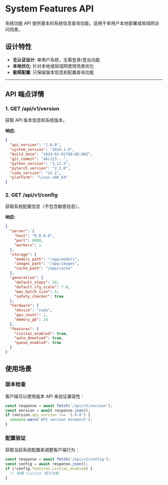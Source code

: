 # System Features API

系统功能 API 提供基本的系统信息查询功能，适用于单用户本地部署或局域网访问场景。

## 设计特性

- **无认证设计**: 单用户系统，无需登录/登出功能
- **本地优化**: 针对本地或局域网使用场景优化
- **极简配置**: 只保留版本信息和配置查询功能

---

## API 端点详情

### 1. GET /api/v1/version

获取 API 版本信息和系统版本。

**响应:**

```json
{
  "api_version": "1.0.0",
  "system_version": "2024.1.0",
  "build_date": "2024-01-01T00:00:00Z",
  "git_commit": "abc123...",
  "python_version": "3.11.5",
  "pytorch_version": "2.1.0",
  "cuda_version": "12.1",
  "platform": "linux-x86_64"
}
```

### 2. GET /api/v1/config

获取系统配置信息（不包含敏感信息）。

**响应:**

```json
{
  "server": {
    "host": "0.0.0.0",
    "port": 8000,
    "workers": 1
  },
  "storage": {
    "models_path": "/app/models",
    "images_path": "/app/images",
    "cache_path": "/app/cache"
  },
  "generation": {
    "default_steps": 20,
    "default_cfg_scale": 7.0,
    "max_batch_size": 4,
    "safety_checker": true
  },
  "hardware": {
    "device": "cuda",
    "gpu_count": 1,
    "memory_gb": 24
  },
  "features": {
    "civitai_enabled": true,
    "auto_download": true,
    "queue_enabled": true
  }
}
```

## 使用场景

### 版本检查

客户端可以使用版本 API 来验证兼容性：

```javascript
const response = await fetch('/api/v1/version');
const version = await response.json();
if (version.api_version !== '1.0.0') {
  console.warn('API version mismatch');
}
```

### 配置验证

获取当前系统配置来调整客户端行为：

```javascript
const response = await fetch('/api/v1/config');
const config = await response.json();
if (!config.features.civitai_enabled) {
  // 隐藏 Civitai 相关功能
}
```
